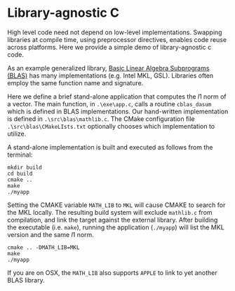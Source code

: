 # Library-agnostic C
High level code need not depend on low-level implementations. Swapping libraries at compile time, using preprocessor directives, enables code reuse across platforms. Here we provide a simple demo of library-agnostic c code. 

As an example generalized library, [Basic Linear Algebra Subprograms (BLAS)](https://en.wikipedia.org/wiki/Basic_Linear_Algebra_Subprograms) has many implementations (e.g. Intel MKL, GSL). Libraries often employ the same function name and signature.

Here we define a brief stand-alone application that computes the $l1$ norm of a vector. The main function, in ```.\exe\app.c```, calls a routine ```cblas_dasum``` which is  defined in BLAS implementations. Our hand-written implementation is defined in ```.\src\blas\mathlib.c```. The CMake configuration file ```.\src\blas\CMakeLIsts.txt``` optionally chooses which implementation to utilize.

A stand-alone implementation is built and executed as follows from the terminal:
```
mkdir build
cd build
cmake ..
make
./myapp
```

Setting the CMAKE variable ```MATH_LIB``` to ```MKL``` will cause CMAKE to search for the MKL locally. The resulting build system will exclude ```mathlib.c``` from compilation, and link the target against the external library. After building the executable (i.e. ```make```), running the application (```./myapp```) will list the MKL version and the same $l1$ norm. 

```
cmake .. -DMATH_LIB=MKL
make
./myapp
```

If you are on OSX, the ```MATH_LIB``` also supports ```APPLE``` to link to yet another BLAS library.
